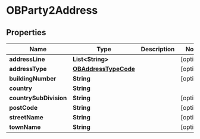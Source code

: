 
# OBParty2Address

## Properties
Name | Type | Description | Notes
------------ | ------------- | ------------- | -------------
**addressLine** | **List&lt;String&gt;** |  |  [optional]
**addressType** | [**OBAddressTypeCode**](OBAddressTypeCode.md) |  |  [optional]
**buildingNumber** | **String** |  |  [optional]
**country** | **String** |  | 
**countrySubDivision** | **String** |  |  [optional]
**postCode** | **String** |  |  [optional]
**streetName** | **String** |  |  [optional]
**townName** | **String** |  |  [optional]



